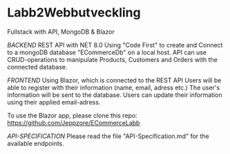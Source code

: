 # Labb2Webbutveckling
 Fullstack with API, MongoDB & Blazor

*BACKEND*
 REST API with NET 8.0
 Using "Code First" to create and Connect to a mongoDB database "ECommerceDb" on a local host.
 API can use CRUD-operations to manipulate Products, Customers and Orders with the connected database.

*FRONTEND*
Using Blazor, which is connected to the REST API
Users will be able to register with their information (name, email, adress etc.) The user's information will be sent to the database.
Users can update their information using their applied email-adress.

To use the Blazor app, please clone this repo: https://github.com/Jeppzore/ECommerceLabb

*API-SPECIFICATION*
Please read the file "API-Specification.md" for the available endpoints.
